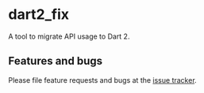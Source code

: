 # dart2_fix

A tool to migrate API usage to Dart 2.

## Features and bugs

Please file feature requests and bugs at the [issue tracker][tracker].

[tracker]: https://github.com/dart-lang/dart2_fix/issues
